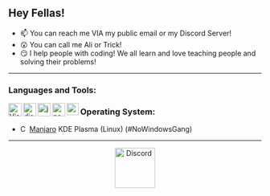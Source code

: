 ## Hey Fellas!

- 📫 You can reach me VIA my public email or my Discord Server!
- 😮 You can call me Ali or Trick!
- 😏 I help people with coding! We all learn and love teaching people and solving their problems!
<p><p>
  
 ---

### Languages and Tools:

<img align="left" alt="Visual Studio Code" width="26px" src="https://i.imgur.com/LwSdAlE.png" />
<img align="left" alt="discord.js" width="26px" src="https://i.imgur.com/SI1DZf3.png" />
<img align="left" alt="js" width="26px" src="https://i.imgur.com/3u1wzwE.png" />
<img align="left" alt="node.js" width="26px" src="https://i.imgur.com/tYLFZBh.png" />
<img align="left" alt="python" width="24px" src="https://upload.wikimedia.org/wikipedia/commons/thumb/c/c3/Python-logo-notext.svg/768px-Python-logo-notext.svg.png" />

### Operating System:
- <img alt="C#" width="14px" src="https://i.imgur.com/EjHy8p6.png" /> [Manjaro](https://manjaro.org/) KDE Plasma (Linux) (#NoWindowsGang)

---
<div align="center">
  <a href="https://discord.gg/6gMqmjAwBU" target="_blank">
    <img src="https://user-images.githubusercontent.com/59381835/92191514-d649ad80-ee18-11ea-9bc4-e95c7a122a99.png" alt="Discord" width="80"/>
  </a>
</div>

